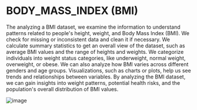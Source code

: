 # BODY_MASS_INDEX (BMI)
The analyzing a BMI dataset, we examine the information to understand patterns related to people's height, weight, and Body Mass Index (BMI).
We check for missing or inconsistent data and clean it if necessary. We calculate summary statistics to get an overall view of the dataset, such as average BMI values and the range of heights and weights. We categorize individuals into weight status categories, like underweight, normal weight, overweight, or obese. We can also analyze how BMI varies across different genders and age groups. Visualizations, such as charts or plots, help us see trends and relationships between variables. By analyzing the BMI dataset, we can gain insights into weight patterns, potential health risks, and the population's overall distribution of BMI values.


![image](https://github.com/Akshaypaarcha/BMI/assets/112705464/4c23c805-94c1-4dec-a99e-b11cad74d325)



